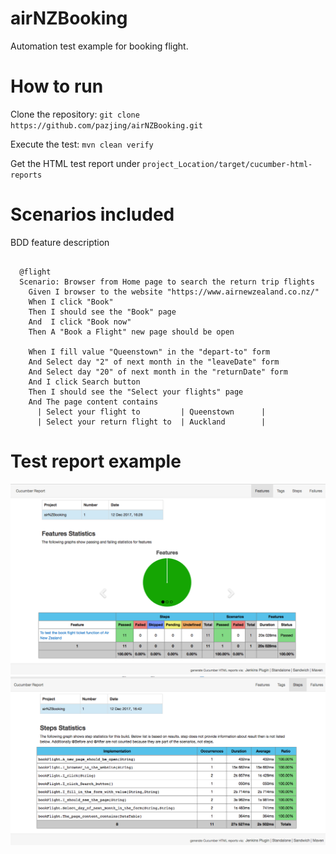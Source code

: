 # airNZBooking
Automation test example for booking flight.

# How to run
Clone the repository:
```git clone https://github.com/pazjing/airNZBooking.git```

Execute the test: 
```mvn clean verify``` 

Get the HTML test report under ```project_Location/target/cucumber-html-reports```


# Scenarios included
BDD feature description 
```Feature: To test the book flight ticket function of Air New Zealand

  @flight
  Scenario: Browser from Home page to search the return trip flights
    Given I browser to the website "https://www.airnewzealand.co.nz/"
    When I click "Book"
    Then I should see the "Book" page
    And  I click "Book now"
    Then A "Book a Flight" new page should be open

    When I fill value "Queenstown" in the "depart-to" form
    And Select day "2" of next month in the "leaveDate" form
    And Select day "20" of next month in the "returnDate" form
    And I click Search button
    Then I should see the "Select your flights" page
    And The page content contains
      | Select your flight to         | Queenstown   	|
      | Select your return flight to  | Auckland	    |
```


# Test report example
![alt text](https://github.com/pazjing/airNZBooking/blob/master/libs/Cucmber_report_1.png)
![alt text](https://github.com/pazjing/airNZBooking/blob/master/libs/Cucmber_report_2.png)
